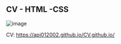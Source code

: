 ## CV - HTML -CSS
![image](https://github.com/user-attachments/assets/1d98fd08-79cd-412e-bcb8-779e2fc48fba)

CV:
https://api012002.github.io/CV.github.io/
